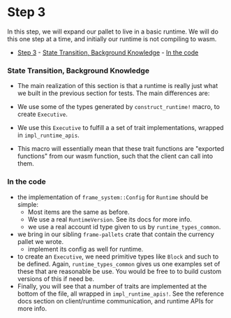 # Step 3


In this step, we will expand our pallet to live in a basic runtime. We will do this one step at a
time, and initially our runtime is not compiling to wasm.

- [Step 3](#step-3)
		- [State Transition, Background Knowledge](#state-transition-background-knowledge)
		- [In the code](#in-the-code)

### State Transition, Background Knowledge

* The main realization of this section is that a runtime is really just what we built in the
  previous section for tests. The main differences are:

* We use some of the types generated by `construct_runtime!` macro, to create `Executive`.
* We use this `Executive` to fulfill a a set of trait implementations, wrapped in
  `impl_runtime_apis`.
* This macro will essentially mean that these trait functions are "exported functions" from our wasm
  function, such that the client can call into them.

### In the code

- the implementation of `frame_system::Config` for `Runtime` should be simple:
  - Most items are the same as before.
  - We use a real `RuntimeVersion`. See its docs for more info.
  - we use a real account id type given to us by `runtime_types_common`.
- we bring in our sibling `frame-pallets` crate that contain the currency pallet we wrote.
  - implement its config as well for runtime.
- to create an `Executive`, we need primitive types like `Block` and such to be defined. Again,
  `runtime_types_common` gives us one examples set of these that are reasonable be use. You would be
  free to to build custom versions of this if need be.
- Finally, you will see that a number of traits are implemented at the bottom of the file, all
  wrapped in `impl_runtime_apis!`. See the reference docs section on client/runtime communication,
  and runtime APIs for more info.
